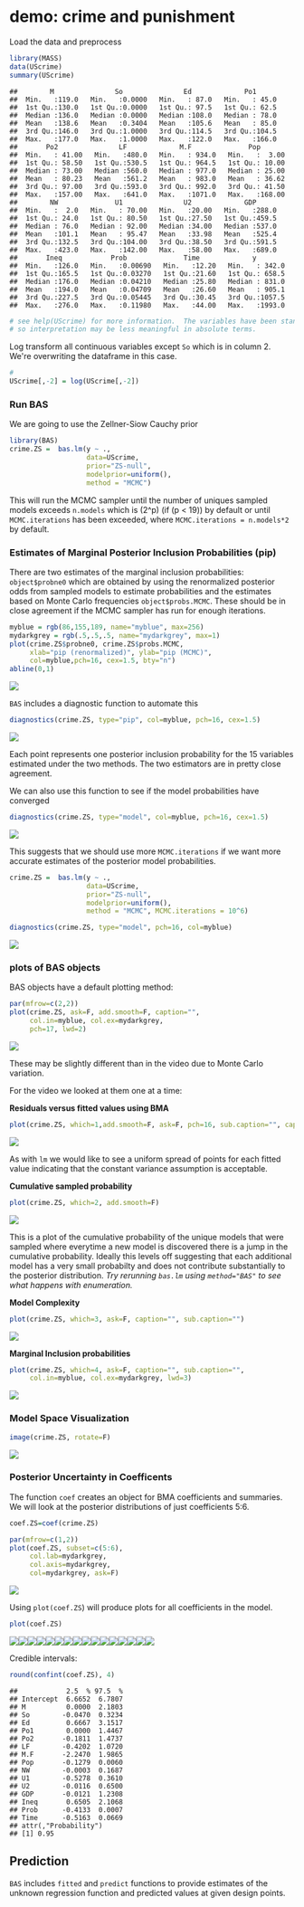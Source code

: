 demo: crime and punishment
================

Load the data and preprocess

``` r
library(MASS)
data(UScrime)
summary(UScrime)
```

    ##        M               So               Ed             Po1       
    ##  Min.   :119.0   Min.   :0.0000   Min.   : 87.0   Min.   : 45.0  
    ##  1st Qu.:130.0   1st Qu.:0.0000   1st Qu.: 97.5   1st Qu.: 62.5  
    ##  Median :136.0   Median :0.0000   Median :108.0   Median : 78.0  
    ##  Mean   :138.6   Mean   :0.3404   Mean   :105.6   Mean   : 85.0  
    ##  3rd Qu.:146.0   3rd Qu.:1.0000   3rd Qu.:114.5   3rd Qu.:104.5  
    ##  Max.   :177.0   Max.   :1.0000   Max.   :122.0   Max.   :166.0  
    ##       Po2               LF             M.F              Pop        
    ##  Min.   : 41.00   Min.   :480.0   Min.   : 934.0   Min.   :  3.00  
    ##  1st Qu.: 58.50   1st Qu.:530.5   1st Qu.: 964.5   1st Qu.: 10.00  
    ##  Median : 73.00   Median :560.0   Median : 977.0   Median : 25.00  
    ##  Mean   : 80.23   Mean   :561.2   Mean   : 983.0   Mean   : 36.62  
    ##  3rd Qu.: 97.00   3rd Qu.:593.0   3rd Qu.: 992.0   3rd Qu.: 41.50  
    ##  Max.   :157.00   Max.   :641.0   Max.   :1071.0   Max.   :168.00  
    ##        NW              U1               U2             GDP       
    ##  Min.   :  2.0   Min.   : 70.00   Min.   :20.00   Min.   :288.0  
    ##  1st Qu.: 24.0   1st Qu.: 80.50   1st Qu.:27.50   1st Qu.:459.5  
    ##  Median : 76.0   Median : 92.00   Median :34.00   Median :537.0  
    ##  Mean   :101.1   Mean   : 95.47   Mean   :33.98   Mean   :525.4  
    ##  3rd Qu.:132.5   3rd Qu.:104.00   3rd Qu.:38.50   3rd Qu.:591.5  
    ##  Max.   :423.0   Max.   :142.00   Max.   :58.00   Max.   :689.0  
    ##       Ineq            Prob              Time             y         
    ##  Min.   :126.0   Min.   :0.00690   Min.   :12.20   Min.   : 342.0  
    ##  1st Qu.:165.5   1st Qu.:0.03270   1st Qu.:21.60   1st Qu.: 658.5  
    ##  Median :176.0   Median :0.04210   Median :25.80   Median : 831.0  
    ##  Mean   :194.0   Mean   :0.04709   Mean   :26.60   Mean   : 905.1  
    ##  3rd Qu.:227.5   3rd Qu.:0.05445   3rd Qu.:30.45   3rd Qu.:1057.5  
    ##  Max.   :276.0   Max.   :0.11980   Max.   :44.00   Max.   :1993.0

``` r
# see help(UScrime) for more information.  The variables have been standardized 
# so interpretation may be less meaningful in absolute terms. 
```

Log transform all continuous variables except `So` which is in column 2. We're overwriting the dataframe in this case.

``` r
#
UScrime[,-2] = log(UScrime[,-2])
```

### Run BAS

We are going to use the Zellner-Siow Cauchy prior

``` r
library(BAS)
crime.ZS =  bas.lm(y ~ ., 
                   data=UScrime,
                   prior="ZS-null",
                   modelprior=uniform(),
                   method = "MCMC") 
```

This will run the MCMC sampler until the number of uniques sampled models exceeds `n.models` which is \(2^p\) (if \(p < 19\)) by default or until `MCMC.iterations` has been exceeded, where `MCMC.iterations = n.models*2` by default.

### Estimates of Marginal Posterior Inclusion Probabilities (pip)

There are two estimates of the marginal inclusion probabilities: `object$probne0` which are obtained by using the renormalized posterior odds from sampled models to estimate probabilities and the estimates based on Monte Carlo frequencies `object$probs.MCMC`. These should be in close agreement if the MCMC sampler has run for enough iterations.

``` r
myblue = rgb(86,155,189, name="myblue", max=256)
mydarkgrey = rgb(.5,.5,.5, name="mydarkgrey", max=1)
plot(crime.ZS$probne0, crime.ZS$probs.MCMC, 
     xlab="pip (renormalized)", ylab="pip (MCMC)", 
     col=myblue,pch=16, cex=1.5, bty="n")
abline(0,1)
```

![](5.4.3_demo_files/figure-markdown_github/pip-1.png)

`BAS` includes a diagnostic function to automate this

``` r
diagnostics(crime.ZS, type="pip", col=myblue, pch=16, cex=1.5)
```

![](5.4.3_demo_files/figure-markdown_github/diagnostics-1.png)

Each point represents one posterior inclusion probability for the 15 variables estimated under the two methods. The two estimators are in pretty close agreement.

We can also use this function to see if the model probabilities have converged

``` r
diagnostics(crime.ZS, type="model", col=myblue, pch=16, cex=1.5)
```

![](5.4.3_demo_files/figure-markdown_github/diag-models-1.png)

This suggests that we should use more `MCMC.iterations` if we want more accurate estimates of the posterior model probabilities.

``` r
crime.ZS =  bas.lm(y ~ ., 
                   data=UScrime,
                   prior="ZS-null",
                   modelprior=uniform(),
                   method = "MCMC", MCMC.iterations = 10^6)  

diagnostics(crime.ZS, type="model", pch=16, col=myblue)
```

![](5.4.3_demo_files/figure-markdown_github/biggerMCMC-1.png)

### plots of BAS objects

BAS objects have a default plotting method:

``` r
par(mfrow=c(2,2))
plot(crime.ZS, ask=F, add.smooth=F, caption="", 
     col.in=myblue, col.ex=mydarkgrey, 
     pch=17, lwd=2)
```

![](5.4.3_demo_files/figure-markdown_github/unnamed-chunk-1-1.png)

These may be slightly different than in the video due to Monte Carlo variation.

For the video we looked at them one at a time:

**Residuals versus fitted values using BMA**

``` r
plot(crime.ZS, which=1,add.smooth=F, ask=F, pch=16, sub.caption="", caption="")
```

![](5.4.3_demo_files/figure-markdown_github/unnamed-chunk-2-1.png)

As with `lm` we would like to see a uniform spread of points for each fitted value indicating that the constant variance assumption is acceptable.

**Cumulative sampled probability**

``` r
plot(crime.ZS, which=2, add.smooth=F)
```

![](5.4.3_demo_files/figure-markdown_github/unnamed-chunk-3-1.png)

This is a plot of the cumulative probability of the unique models that were sampled where everytime a new model is discovered there is a jump in the cumulative probability. Ideally this levels off suggesting that each additional model has a very small probabilty and does not contribute substantially to the posterior distribution. *Try rerunning `bas.lm` using `method="BAS"` to see what happens with enumeration.*

**Model Complexity**

``` r
plot(crime.ZS, which=3, ask=F, caption="", sub.caption="")
```

![](5.4.3_demo_files/figure-markdown_github/unnamed-chunk-4-1.png)

**Marginal Inclusion probabilities**

``` r
plot(crime.ZS, which=4, ask=F, caption="", sub.caption="", 
     col.in=myblue, col.ex=mydarkgrey, lwd=3)
```

![](5.4.3_demo_files/figure-markdown_github/unnamed-chunk-5-1.png)

### Model Space Visualization

``` r
image(crime.ZS, rotate=F)
```

![](5.4.3_demo_files/figure-markdown_github/unnamed-chunk-6-1.png)

### Posterior Uncertainty in Coefficents

The function `coef` creates an object for BMA coefficients and summaries. We will look at the posterior distributions of just coefficients 5:6.

``` r
coef.ZS=coef(crime.ZS)

par(mfrow=c(1,2))
plot(coef.ZS, subset=c(5:6), 
     col.lab=mydarkgrey, 
     col.axis=mydarkgrey, 
     col=mydarkgrey, ask=F)
```

![](5.4.3_demo_files/figure-markdown_github/unnamed-chunk-7-1.png)

Using `plot(coef.ZS`) will produce plots for all coefficients in the model.

``` r
plot(coef.ZS)
```

![](5.4.3_demo_files/figure-markdown_github/unnamed-chunk-8-1.png)![](5.4.3_demo_files/figure-markdown_github/unnamed-chunk-8-2.png)![](5.4.3_demo_files/figure-markdown_github/unnamed-chunk-8-3.png)![](5.4.3_demo_files/figure-markdown_github/unnamed-chunk-8-4.png)![](5.4.3_demo_files/figure-markdown_github/unnamed-chunk-8-5.png)![](5.4.3_demo_files/figure-markdown_github/unnamed-chunk-8-6.png)![](5.4.3_demo_files/figure-markdown_github/unnamed-chunk-8-7.png)![](5.4.3_demo_files/figure-markdown_github/unnamed-chunk-8-8.png)![](5.4.3_demo_files/figure-markdown_github/unnamed-chunk-8-9.png)![](5.4.3_demo_files/figure-markdown_github/unnamed-chunk-8-10.png)![](5.4.3_demo_files/figure-markdown_github/unnamed-chunk-8-11.png)![](5.4.3_demo_files/figure-markdown_github/unnamed-chunk-8-12.png)![](5.4.3_demo_files/figure-markdown_github/unnamed-chunk-8-13.png)![](5.4.3_demo_files/figure-markdown_github/unnamed-chunk-8-14.png)![](5.4.3_demo_files/figure-markdown_github/unnamed-chunk-8-15.png)![](5.4.3_demo_files/figure-markdown_github/unnamed-chunk-8-16.png)

Credible intervals:

``` r
round(confint(coef.ZS), 4)
```

    ##            2.5  % 97.5  %
    ## Intercept  6.6652  6.7807
    ## M          0.0000  2.1803
    ## So        -0.0470  0.3234
    ## Ed         0.6667  3.1517
    ## Po1        0.0000  1.4467
    ## Po2       -0.1811  1.4737
    ## LF        -0.4202  1.0720
    ## M.F       -2.2470  1.9865
    ## Pop       -0.1279  0.0060
    ## NW        -0.0003  0.1687
    ## U1        -0.5278  0.3610
    ## U2        -0.0116  0.6500
    ## GDP       -0.0121  1.2308
    ## Ineq       0.6505  2.1068
    ## Prob      -0.4133  0.0007
    ## Time      -0.5163  0.0669
    ## attr(,"Probability")
    ## [1] 0.95

Prediction
----------

`BAS` includes `fitted` and `predict` functions to provide estimates of the unknown regression function and predicted values at given design points.
